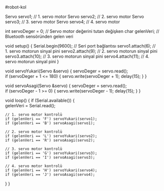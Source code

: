 #robot-kol

Servo servo1;      // 1. servo motor
Servo servo2;      // 2. servo motor
Servo servo3;      // 3. servo motor
Servo servo4;      // 4. servo motor

int servoDeger = 0;   // Servo motor değerini tutan değişken
char gelenVeri;       // Bluetooth sensöründen gelen veri

void setup() {
  Serial.begin(9600);   // Seri port bağlantısı
  servo1.attach(6);     // 1. servo motorun sinyal pini
  servo2.attach(9);     // 2. servo motorun sinyal pini
  servo3.attach(10);    // 3. servo motorun sinyal pini
  servo4.attach(11);    // 4. servo motorun sinyal pini
}

void servoYukari(Servo &servo) {
  servoDeger = servo.read();      
  if (servoDeger + 1 <= 180) {
    servo.write(servoDeger + 1);
    delay(15);
  }
}

void servoAsagi(Servo &servo) {
  servoDeger = servo.read();     
  if (servoDeger - 1 >= 0) {
    servo.write(servoDeger - 1);
    delay(15);
  }
}

void loop() {
  if (Serial.available()) {   
    gelenVeri = Serial.read();    

    // 1. servo motor kontrolü
    if (gelenVeri == 'F') servoYukari(servo1);
    if (gelenVeri == 'B') servoAsagi(servo1);

    // 2. servo motor kontrolü
    if (gelenVeri == 'L') servoYukari(servo2);
    if (gelenVeri == 'R') servoAsagi(servo2);

    // 3. servo motor kontrolü
    if (gelenVeri == 'G') servoYukari(servo3);
    if (gelenVeri == 'I') servoAsagi(servo3);

    // 4. servo motor kontrolü
    if (gelenVeri == 'H') servoYukari(servo4);
    if (gelenVeri == 'J') servoAsagi(servo4);
  }
}
